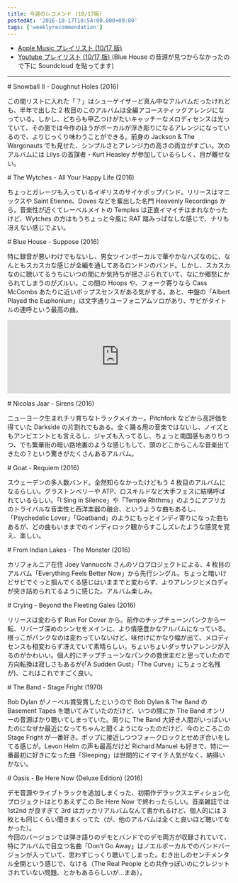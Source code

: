 ```yaml
---
title: 今週のレコメンド (10/17版)
postedAt: '2016-10-17T18:54:00.000+09:00'
tags: ['weeklyrecommendation']
---
```


- [Apple Music プレイリスト (10/17 版)](https://itunes.apple.com/jp/playlist/jin-zhounorekomendo-10-17ban/idpl.de0ba177aaa446afaba932ce72ff1142)
- [Youtube プレイリスト (10/17 版) ](https://www.youtube.com/playlist?list=PLegnWsUgQayeOVq2JpPL5-qJKjTZxMYNy)(Blue House の音源が見つからなかったので下に Soundcloud を貼ってます)

---

\# Snowball II - Doughnut Holes (2016)

この間リストに入れた「？」はシューゲイザーど真ん中なアルバムだったけれども、半年で出した 2 枚目のこのアルバムは全編アコースティックアレンジになっている。しかし、どちらも甲乙つけがたいキャッチーなメロディセンスは光っていて、その面では今作のほうがボーカルが浮き彫りになるアレンジになっているので、よりじっくり味わうことができる。前身の Jackson & The Wargonauts でも見せた、シンプルさとアレンジ力の高さの両立がすごい。次のアルバムには Lilys の首謀者・Kurt Heasley が参加しているらしく、目が離せない。

\# The Wytches - All Your Happy Life (2016)

ちょっとガレージも入っているイギリスのサイケポップバンド。リリースはマニックスや Saint Etienne、Doves などを輩出した名門 Heavenly Recordings から。音楽性が近くてレーベルメイトの Temples は正直イマイチはまれなかったけど、Wytches の方はもうちょっと今風に RAT 踏みっぱなしな感じで、ナリも冴えない感じでよい。

\# Blue House - Suppose (2016)

特に録音が悪いわけでもないし、男女ツインボーカルで華やかなハズなのに、なんともスカスカな感じが全編を通してあるロンドンのバンド。しかし、スカスカなのに聴いてるうちにいつの間にか気持ちが揺さぶられていて、なにか郷愁にかられてしまうのがズルい。この間の Hoops や、フォーク寄りなら Cass McCombs あたりに近いポップスセンスがある気がする。あと、中盤の「Albert Played the Euphonium」は文字通りユーフォニアムソロがあり、サビがタイトルの連呼という最高の曲。

<iframe width="100%" height="166" scrolling="no" frameborder="no" src="https://w.soundcloud.com/player/?url=https%3A//api.soundcloud.com/tracks/269247816&amp;color=ff5500&amp;auto_play=false&amp;hide_related=false&amp;show_comments=true&amp;show_user=true&amp;show_reposts=false"></iframe>

\# Nicolas Jaar - Sirens (2016)

ニューヨーク生まれチリ育ちなトラックメイカー。Pitchfork などから高評価を得ていた Darkside の片割れでもある。全く踊る用の音楽ではないし、ノイズともアンビエントとも言えるし、ジャズも入ってるし、ちょっと南国感もありりつつ、でも繁華街の暗い路地裏のような感じもして、頭のどこからこんな音楽出てきたの？という驚きがたくさんあるアルバム。

\# Goat - Requiem (2016)

スウェーデンの多人数バンド。全然知らなかったけどもう 4 枚目のアルバムになるらしい。グラストンベリーや ATP、ロスキルドなど大手フェスに結構呼ばれているらしい。「I Sing in Silence」や「Temple Rhthms」のようにアフリカのトライバルな音楽性と西洋楽器の融合、というような曲もあるし、「Psychedelic Lover」「Goatband」のようにもっとインディ寄りになった曲もあるが、どの曲もいままでのインディロック観からすこしズレたような感覚を覚え、楽しい。

\# From Indian Lakes - The Monster (2016)

カリフォルニア在住 Joey Vannucchi さんのソロプロジェクトによる、4 枚目のアルバム「Everything Feels Better Now」から先行シングル。ちょっと暗いけどサビでぐっと掴んでくる感じはいままでと変わらず、よりアレンジとメロディが突き詰められてるように感じた。アルバム楽しみ。

\# Crying - Beyond the Fleeting Gales (2016)

リリースは変わらず Run For Cover から。前作のチップチューンパンクから一転、リバーブ深めのシンセをメインに、より情感豊かなアルバムになっている。根っこがパンクなのは変わっていないけど、味付けにかなり幅が出て、メロディセンスも相変わらず冴えていて素晴らしい。ちょいちょいダッサいアレンジが入るのがかわいい。個人的にチップチューンなパンクの救世主だと思っていたので方向転換は寂しさもあるが(「A Sudden Gust」「The Curve」にちょっと名残が)、これはこれですごく良い。

\# The Band - Stage Fright (1970)

Bob Dylan がノーベル賞受賞したというので Bob Dylan & The Band の Basement Tapes を聴いてみていたのだけど、いつの間にか The Band オンリーの音源ばかり聴いてしまっていた。周りに The Band 大好き人間がいっぱいいたのになぜか最近になってちゃんと聞くようになったのだけど、今のところこの Stage Fright が一番好き。ポップに接近しつつフォークロックとせめぎ合いをしてる感じが。Levon Helm の声も最高だけど Richard Manuel も好きで、特に一番最初に好きになった曲「Sleeping」は世間的にイマイチ人気がなく、納得いかない。

\# Oasis - Be Here Now (Deluxe Edition) (2016)

デモ音源やライブトラックを追加しまくった、初期作デラックスエディション化プロジェクトはとりあえずこの Be Here Now で終わったらしい。音楽雑誌では 1st2nd が良すぎて 3rd はガッカリアルバムなんて書かれるけど、個人的には 3 枚とも同じくらい聞きまくってた（が、他のアルバムは全くと良いほど聴いてなかった）。  
今回のバージョンでは弾き語りのデモとバンドでのデモ両方が収録されていて、特にアルバムで目立つ名曲「Don’t Go Away」はノエルボーカルでのバンドバージョンが入っていて、思わずじっくり聴いてしまった。むき出しのセンチメンタル全開という感じで、なける（The Real People との共作っぽいのにクレジットされていない問題、とかもあるらしいが…まあ）。
